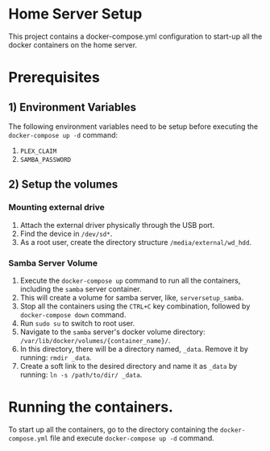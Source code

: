 # Home Server Setup

This project contains a docker-compose.yml configuration to start-up all the docker containers on the home server.

# Prerequisites

## 1) Environment Variables

The following environment variables need to be setup before executing the `docker-compose up -d` command:

1) `PLEX_CLAIM`
2) `SAMBA_PASSWORD`

## 2) Setup the volumes

### Mounting external drive

1) Attach the external driver physically through the USB port.
2) Find the device in `/dev/sd*`.
3) As a root user, create the directory structure `/media/external/wd_hdd`.

### Samba Server Volume
1) Execute the `docker-compose up` command to run all the containers, including the `samba` server container.
2) This will create a volume for samba server, like, `serversetup_samba`.
3) Stop all the containers using the `CTRL+C` key combination, followed by `docker-compose down` command.
4) Run `sudo su` to switch to root user.
5) Navigate to the `samba` server's docker volume directory: `/var/lib/docker/volumes/{container_name}/`.
6) In this directory, there will be a directory named, `_data`. Remove it by running: `rmdir _data`.
7) Create a soft link to the desired directory and name it as `_data` by running: `ln -s /path/to/dir/ _data`.

# Running the containers.

To start up all the containers, go to the directory containing the `docker-compose.yml` file and execute `docker-compose up -d` command.
